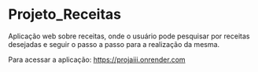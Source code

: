 # Projeto_Receitas
Aplicação web sobre receitas, onde o usuário pode pesquisar por receitas desejadas e seguir o passo a passo para a realização da mesma.

Para acessar a aplicação: https://projaiii.onrender.com
